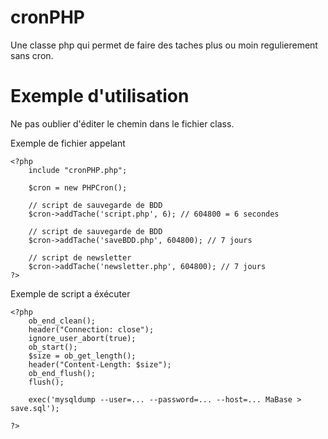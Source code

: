 cronPHP
=======

Une classe php qui permet de faire des taches plus ou moin regulierement sans cron.

Exemple d'utilisation
====

Ne pas oublier d'éditer le chemin dans le fichier class.

Exemple de fichier appelant
```
<?php
	include "cronPHP.php";

	$cron = new PHPCron();

	// script de sauvegarde de BDD
	$cron->addTache('script.php', 6); // 604800 = 6 secondes

	// script de sauvegarde de BDD
	$cron->addTache('saveBDD.php', 604800); // 7 jours

	// script de newsletter
	$cron->addTache('newsletter.php', 604800); // 7 jours
?>
```


Exemple de script a éxécuter
```
<?php
	ob_end_clean();
	header("Connection: close");
	ignore_user_abort(true);
	ob_start();
	$size = ob_get_length();
	header("Content-Length: $size");
	ob_end_flush(); 
	flush();

	exec('mysqldump --user=... --password=... --host=... MaBase > save.sql');

?>
```
